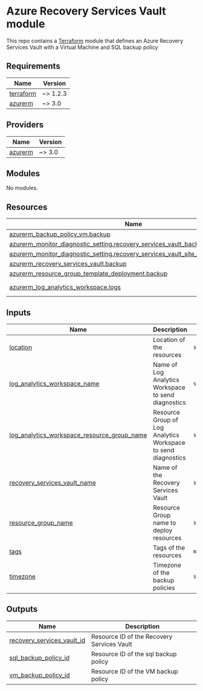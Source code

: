 # Azure Recovery Services Vault module

This repo contains a [Terraform](https://www.terraform.io/) module that defines an Azure Recovery Services Vault with a Virtual Machine and SQL backup policy

<!-- BEGIN_TF_DOCS -->
## Requirements

| Name | Version |
|------|---------|
| <a name="requirement_terraform"></a> [terraform](#requirement\_terraform) | ~> 1.2.3 |
| <a name="requirement_azurerm"></a> [azurerm](#requirement\_azurerm) | ~> 3.0 |

## Providers

| Name | Version |
|------|---------|
| <a name="provider_azurerm"></a> [azurerm](#provider\_azurerm) | ~> 3.0 |

## Modules

No modules.

## Resources

| Name | Type |
|------|------|
| [azurerm_backup_policy_vm.backup](https://registry.terraform.io/providers/hashicorp/azurerm/latest/docs/resources/backup_policy_vm) | resource |
| [azurerm_monitor_diagnostic_setting.recovery_services_vault_backup_diagnostics](https://registry.terraform.io/providers/hashicorp/azurerm/latest/docs/resources/monitor_diagnostic_setting) | resource |
| [azurerm_monitor_diagnostic_setting.recovery_services_vault_site_recovery_diagnostics](https://registry.terraform.io/providers/hashicorp/azurerm/latest/docs/resources/monitor_diagnostic_setting) | resource |
| [azurerm_recovery_services_vault.backup](https://registry.terraform.io/providers/hashicorp/azurerm/latest/docs/resources/recovery_services_vault) | resource |
| [azurerm_resource_group_template_deployment.backup](https://registry.terraform.io/providers/hashicorp/azurerm/latest/docs/resources/resource_group_template_deployment) | resource |
| [azurerm_log_analytics_workspace.logs](https://registry.terraform.io/providers/hashicorp/azurerm/latest/docs/data-sources/log_analytics_workspace) | data source |

## Inputs

| Name | Description | Type | Default | Required |
|------|-------------|------|---------|:--------:|
| <a name="input_location"></a> [location](#input\_location) | Location of the resources | `string` | n/a | yes |
| <a name="input_log_analytics_workspace_name"></a> [log\_analytics\_workspace\_name](#input\_log\_analytics\_workspace\_name) | Name of Log Analytics Workspace to send diagnostics | `string` | n/a | yes |
| <a name="input_log_analytics_workspace_resource_group_name"></a> [log\_analytics\_workspace\_resource\_group\_name](#input\_log\_analytics\_workspace\_resource\_group\_name) | Resource Group of Log Analytics Workspace to send diagnostics | `string` | n/a | yes |
| <a name="input_recovery_services_vault_name"></a> [recovery\_services\_vault\_name](#input\_recovery\_services\_vault\_name) | Name of the Recovery Services Vault | `string` | n/a | yes |
| <a name="input_resource_group_name"></a> [resource\_group\_name](#input\_resource\_group\_name) | Resource Group name to deploy resources | `string` | n/a | yes |
| <a name="input_tags"></a> [tags](#input\_tags) | Tags of the resources | `map(string)` | n/a | yes |
| <a name="input_timezone"></a> [timezone](#input\_timezone) | Timezone of the backup policies | `string` | n/a | yes |

## Outputs

| Name | Description |
|------|-------------|
| <a name="output_recovery_services_vault_id"></a> [recovery\_services\_vault\_id](#output\_recovery\_services\_vault\_id) | Resource ID of the Recovery Services Vault |
| <a name="output_sql_backup_policy_id"></a> [sql\_backup\_policy\_id](#output\_sql\_backup\_policy\_id) | Resource ID of the sql backup policy |
| <a name="output_vm_backup_policy_id"></a> [vm\_backup\_policy\_id](#output\_vm\_backup\_policy\_id) | Resource ID of the VM backup policy |
<!-- END_TF_DOCS -->
